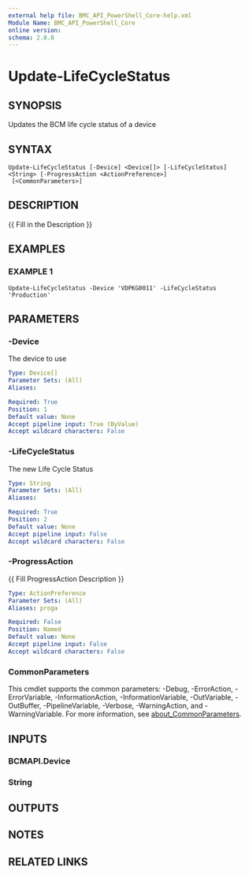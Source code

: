 ```yaml
---
external help file: BMC_API_PowerShell_Core-help.xml
Module Name: BMC_API_PowerShell_Core
online version:
schema: 2.0.0
---
```


# Update-LifeCycleStatus

## SYNOPSIS
Updates the BCM life cycle status of a device

## SYNTAX

```
Update-LifeCycleStatus [-Device] <Device[]> [-LifeCycleStatus] <String> [-ProgressAction <ActionPreference>]
 [<CommonParameters>]
```

## DESCRIPTION
{{ Fill in the Description }}

## EXAMPLES

### EXAMPLE 1
```
Update-LifeCycleStatus -Device 'VDPKG0011' -LifeCycleStatus 'Production'
```

## PARAMETERS

### -Device
The device to use

```yaml
Type: Device[]
Parameter Sets: (All)
Aliases:

Required: True
Position: 1
Default value: None
Accept pipeline input: True (ByValue)
Accept wildcard characters: False
```

### -LifeCycleStatus
The new Life Cycle Status

```yaml
Type: String
Parameter Sets: (All)
Aliases:

Required: True
Position: 2
Default value: None
Accept pipeline input: False
Accept wildcard characters: False
```

### -ProgressAction
{{ Fill ProgressAction Description }}

```yaml
Type: ActionPreference
Parameter Sets: (All)
Aliases: proga

Required: False
Position: Named
Default value: None
Accept pipeline input: False
Accept wildcard characters: False
```

### CommonParameters
This cmdlet supports the common parameters: -Debug, -ErrorAction, -ErrorVariable, -InformationAction, -InformationVariable, -OutVariable, -OutBuffer, -PipelineVariable, -Verbose, -WarningAction, and -WarningVariable. For more information, see [about_CommonParameters](http://go.microsoft.com/fwlink/?LinkID=113216).

## INPUTS

### BCMAPI.Device
### String
## OUTPUTS

## NOTES

## RELATED LINKS
